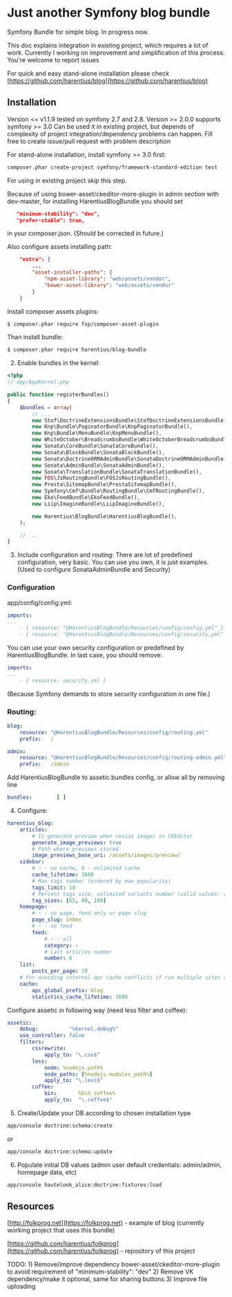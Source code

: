 Just another Symfony blog bundle
================================

Symfony Bundle for simple blog. In progress now.

This doc explains integration in existing project, which requires a lot of work. Currently I working on improvement and simplification of this process. You're welcome to report issues

For quick and easy stand-alone installation please check [https://github.com/harentius/blog](https://github.com/harentius/blog)


Installation
------------

Version <= v1.1.9 tested on symfony 2.7 and 2.8.
Version >= 2.0.0 supports symfony >= 3.0
Can be used it in existing project, but depends of complexity of project integration/dependency problems can happen.
Fill free to create issue/pull request with problem description

For stand-alone installation, install symfony >= 3.0 first:

```bash
composer.phar create-project symfony/framework-standard-edition test
```

For using in existing project skip this step.

Because of using bower-asset/ckeditor-more-plugin in admin section with dev-master, for installing HarentiusBlogBundle you should set

```json
   "minimum-stability": "dev",
   "prefer-stable": true,
```

in your composer.json. (Should be corrected in future.)

Also configure assets installing path:

```json
    "extra": {
        ...
        "asset-installer-paths": {
            "npm-asset-library": "web/assets/vendor",
            "bower-asset-library": "web/assets/vendor"
        }
    }
```

Install composer assets plugins:

```bash
$ composer.phar require fxp/composer-asset-plugin
```

Than install bundle:

```bash
$ composer.phar require harentius/blog-bundle
```


2) Enable bundles in the kernel:

```php
<?php
// app/AppKernel.php

public function registerBundles()
{
    $bundles = array(
        // ...
        new Stof\DoctrineExtensionsBundle\StofDoctrineExtensionsBundle(),
        new Knp\Bundle\PaginatorBundle\KnpPaginatorBundle(),
        new Knp\Bundle\MenuBundle\KnpMenuBundle(),
        new WhiteOctober\BreadcrumbsBundle\WhiteOctoberBreadcrumbsBundle(),
        new Sonata\CoreBundle\SonataCoreBundle(),
        new Sonata\BlockBundle\SonataBlockBundle(),
        new Sonata\DoctrineORMAdminBundle\SonataDoctrineORMAdminBundle(),
        new Sonata\AdminBundle\SonataAdminBundle(),
        new Sonata\TranslationBundle\SonataTranslationBundle(),
        new FOS\JsRoutingBundle\FOSJsRoutingBundle(),
        new Presta\SitemapBundle\PrestaSitemapBundle(),
        new Symfony\Cmf\Bundle\RoutingBundle\CmfRoutingBundle(),
        new Eko\FeedBundle\EkoFeedBundle(),
        new Liip\ImagineBundle\LiipImagineBundle(),

        new Harentius\BlogBundle\HarentiusBlogBundle(),
    );

    // ...
}
```


3) Include configuration and routing:
There are lot of predefined configuration, very basic. You can use you own, it is just examples.
(Used to configure SonataAdminBundle and Security)

### Configuration

app/config/config.yml:

```yml
imports:
...
    - { resource: "@HarentiusBlogBundle/Resources/config/config.yml" }
    - { resource: "@HarentiusBlogBundle/Resources/config/security.yml" }
```

You can use your own security configuration or predefined by HarentiusBlogBundle. In last case, you should remove:

```yml
imports:
...
    - { resource: security.yml }
```

(Because Symfony demands to store security configuration in one file.)

### Routing:

```yml
blog:
    resource: "@HarentiusBlogBundle/Resources/config/routing.yml"
    prefix:   /

admin:
    resource: "@HarentiusBlogBundle/Resources/config/routing-admin.yml"
    prefix:   /admin
```

Add HarentiusBlogBundle to assetic.bundles config, or allow all by removing line

```yml
bundles:        [ ]
```

4) Configure:

```yml
harentius_blog:
    articles:
        # Is generate preview when resize images in CKEditor
        generate_image_previews: true
        # Path where previews stored
        image_previews_base_uri: /assets/images/preview/
    sidebar:
        # ~ - no cache, 0 - unlimited cache
        cache_lifetime: 3600
        # Max tags number (ordered by max popularity)
        tags_limit: 10
        # Percent tags size, unlimited variants number (valid values: [50, 100], [25, 50, 75, 100], etc)
        tag_sizes: [65, 80, 100]
    homepage:
        # ~ - no page, feed only or page slug
        page_slug: index
        # ~ - no feed
        feed:
            # ~ - all
            category: ~
            # Last articles number
            number: 6
    list:
        posts_per_page: 20
    # For avoiding internal apc cache conflicts if run multiple sites on one server.
    cache:
        apc_global_prefix: blog
        statistics_cache_lifetime: 3600
```

Configure assetic in following way (need less filter and coffee):

```yml
assetic:
    debug:          "%kernel.debug%"
    use_controller: false
    filters:
        cssrewrite:
            apply_to: "\.css$"
        less:
            node: %nodejs.path%
            node_paths: [%nodejs.modules_path%]
            apply_to: "\.less$"
        coffee:
            bin:       %bin_coffee%
            apply_to:  "\.coffee$"
```


5) Create/Update your DB according to chosen installation type

```bash
app/console doctrine:schema:create
```

or

```bash
app/console doctrine:schema:update
```


6) Populate initial DB values (admin user default credentials: admin/admin, homepage data, etc)

```bash
app/console hautelook_alice:doctrine:fixtures:load
```


Resources
---------

[http://folkprog.net](https://folkprog.net) - example of blog (currently working project that uses this bundle)

[https://github.com/harentius/folkprog](https://github.com/harentius/folkprog) - repository of this project


TODO:
    1) Remove/improve dependency bower-asset/ckeditor-more-plugin to avoid requirement of "minimum-stability": "dev"
    2) Remove VK dependency/make it optional, same for sharing buttons
    3) Improve file uploading
